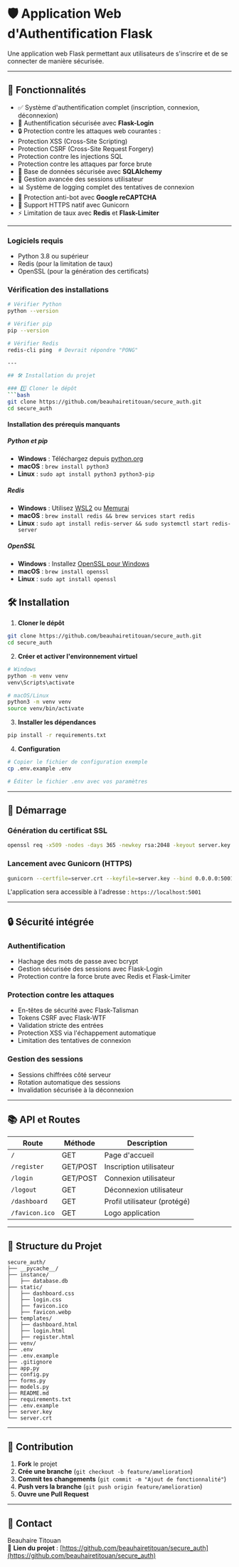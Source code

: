 # 🛡️ Application Web d'Authentification Flask

Une application web Flask permettant aux utilisateurs de s'inscrire et de se connecter de manière sécurisée.

---

## 🚀 Fonctionnalités

- ✅ Système d'authentification complet (inscription, connexion, déconnexion)
- 🔑 Authentification sécurisée avec **Flask-Login**
- 🔒 Protection contre les attaques web courantes :
- Protection XSS (Cross-Site Scripting)
- Protection CSRF (Cross-Site Request Forgery)
- Protection contre les injections SQL
- Protection contre les attaques par force brute
- 📂 Base de données sécurisée avec **SQLAlchemy**
- 🔄 Gestion avancée des sessions utilisateur
- 📊 Système de logging complet des tentatives de connexion
- 🤖 Protection anti-bot avec **Google reCAPTCHA**
- 🔐 Support HTTPS natif avec Gunicorn
- ⚡ Limitation de taux avec **Redis** et **Flask-Limiter**

---


### Logiciels requis

- Python 3.8 ou supérieur
- Redis (pour la limitation de taux)
- OpenSSL (pour la génération des certificats)

### Vérification des installations

```bash
# Vérifier Python
python --version

# Vérifier pip
pip --version

# Vérifier Redis
redis-cli ping  # Devrait répondre "PONG"

---

## 🛠 Installation du projet

### 1️⃣ Cloner le dépôt
```bash
git clone https://github.com/beauhairetitouan/secure_auth.git
cd secure_auth
```

#### Installation des prérequis manquants

##### Python et pip
- **Windows** : Téléchargez depuis [python.org](https://www.python.org/downloads/)
- **macOS** : `brew install python3`
- **Linux** : `sudo apt install python3 python3-pip`

##### Redis
- **Windows** : Utilisez [WSL2](https://redis.io/docs/getting-started/installation/install-redis-on-windows/) ou [Memurai](https://www.memurai.com/)
- **macOS** : `brew install redis && brew services start redis`
- **Linux** : `sudo apt install redis-server && sudo systemctl start redis-server`

##### OpenSSL
- **Windows** : Installez [OpenSSL pour Windows](https://slproweb.com/products/Win32OpenSSL.html)
- **macOS** : `brew install openssl`
- **Linux** : `sudo apt install openssl`

## 🛠 Installation

1. **Cloner le dépôt**
```bash
git clone https://github.com/beauhairetitouan/secure_auth.git
cd secure_auth
```

2. **Créer et activer l'environnement virtuel**

```bash
# Windows
python -m venv venv
venv\Scripts\activate

# macOS/Linux
python3 -m venv venv
source venv/bin/activate
```

3. **Installer les dépendances**
```bash
pip install -r requirements.txt
```

4. **Configuration**
```bash
# Copier le fichier de configuration exemple
cp .env.example .env

# Éditer le fichier .env avec vos paramètres
```

---


## 🚦 Démarrage

### Génération du certificat SSL
```bash
openssl req -x509 -nodes -days 365 -newkey rsa:2048 -keyout server.key -out server.crt
```

### Lancement avec Gunicorn (HTTPS)
```bash
gunicorn --certfile=server.crt --keyfile=server.key --bind 0.0.0.0:5001 app:app
```

L'application sera accessible à l'adresse : `https://localhost:5001`


---

## 🔒 Sécurité intégrée

### Authentification
- Hachage des mots de passe avec bcrypt
- Gestion sécurisée des sessions avec Flask-Login
- Protection contre la force brute avec Redis et Flask-Limiter

### Protection contre les attaques
- En-têtes de sécurité avec Flask-Talisman
- Tokens CSRF avec Flask-WTF
- Validation stricte des entrées
- Protection XSS via l'échappement automatique
- Limitation des tentatives de connexion

### Gestion des sessions
- Sessions chiffrées côté serveur
- Rotation automatique des sessions
- Invalidation sécurisée à la déconnexion

---

## 📚 API et Routes

| Route | Méthode | Description |
|----------|---------|-------------|
| `/` | GET | Page d'accueil |
| `/register` | GET/POST | Inscription utilisateur |
| `/login` | GET/POST | Connexion utilisateur |
| `/logout` | GET | Déconnexion utilisateur |
| `/dashboard` | GET | Profil utilisateur (protégé) |
| `/favicon.ico` | GET | Logo application |

---

## 📂 Structure du Projet

```
secure_auth/
├── __pycache__/
├── instance/
│   ├── database.db
├── static/
│   ├── dashboard.css
│   ├── login.css
│   ├── favicon.ico
│   ├── favicon.webp
├── templates/
│   ├── dashboard.html
│   ├── login.html
│   ├── register.html
├── venv/
├── .env
├── .env.example
├── .gitignore
├── app.py
├── config.py
├── forms.py
├── models.py
├── README.md
├── requirements.txt
├── .env.example
├── server.key
└── server.crt
```

---


## 🤝 Contribution

1. **Fork** le projet
2. **Crée une branche** (`git checkout -b feature/amelioration`)
3. **Commit tes changements** (`git commit -m "Ajout de fonctionnalité"`)
4. **Push vers la branche** (`git push origin feature/amelioration`)
5. **Ouvre une Pull Request**

---

## 👤 Contact

Beauhaire Titouan  
📌 **Lien du projet** : [https://github.com/beauhairetitouan/secure_auth](https://github.com/beauhairetitouan/secure_auth)
